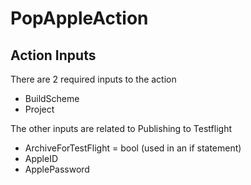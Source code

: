 # PopAppleAction

## Action Inputs

There are 2 required inputs to the action
  - BuildScheme 
  - Project

The other inputs are related to Publishing to Testflight
  - ArchiveForTestFlight = bool (used in an if statement)
  - AppleID
  - ApplePassword
